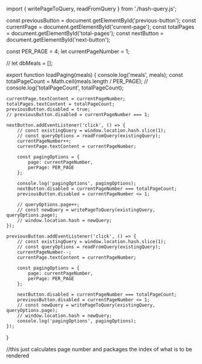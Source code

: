 import { writePageToQuery, readFromQuery } from './hash-query.js';

const previousButton = document.getElementById('previous-button');
const currentPage = document.getElementById('current-page');
const totalPages = document.getElementById('total-pages');
const nextButton = document.getElementById('next-button');

const PER_PAGE = 4;
let currentPageNumber = 1;

// let dbMeals = [];


export function loadPaging(meals) {
    console.log('meals', meals);
    const totalPageCount = Math.ceil(meals.length / PER_PAGE);
    // console.log('totalPageCount', totalPageCount);

    currentPage.textContent = currentPageNumber;
    totalPages.textContent = totalPageCount;
    previousButton.disabled = true;
    // previousButton.disabled = currentPageNumber === 1;
    
    nextButton.addEventListener('click', () => {
        // const existingQuery = window.location.hash.slice(1);
        // const queryOptions = readFromQuery(existingQuery);
        currentPageNumber++;
        currentPage.textContent = currentPageNumber;
        
        const pagingOptions = {
            page: currentPageNumber,
            perPage: PER_PAGE
        };
        
        console.log('pagingOptions', pagingOptions);
        nextButton.disabled = currentPageNumber === totalPageCount;
        previousButton.disabled = currentPageNumber <= 1;
        
        // queryOptions.page++;
        // const newQuery = writePageToQuery(existingQuery, queryOptions.page);
        // window.location.hash = newQuery;
    });
    
    previousButton.addEventListener('click', () => {
        // const existingQuery = window.location.hash.slice(1);
        // const queryOptions = readFromQuery(existingQuery); 
        currentPageNumber--;
        currentPage.textContent = currentPageNumber;
        
        const pagingOptions = {
            page: currentPageNumber,
            perPage: PER_PAGE
        };
        
        nextButton.disabled = currentPageNumber === totalPageCount;
        previousButton.disabled = currentPageNumber <= 1;
        // const newQuery = writePageToQuery(existingQuery, queryOptions.page);
        // window.location.hash = newQuery;
        console.log('pagingOptions', pagingOptions);
    });
    
}

//this just calculates page number and packages the index of what is to be rendered

